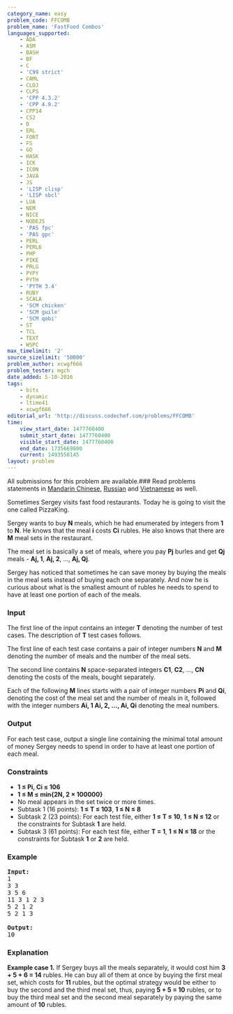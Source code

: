 ```yaml
---
category_name: easy
problem_code: FFCOMB
problem_name: 'FastFood Combos'
languages_supported:
    - ADA
    - ASM
    - BASH
    - BF
    - C
    - 'C99 strict'
    - CAML
    - CLOJ
    - CLPS
    - 'CPP 4.3.2'
    - 'CPP 4.9.2'
    - CPP14
    - CS2
    - D
    - ERL
    - FORT
    - FS
    - GO
    - HASK
    - ICK
    - ICON
    - JAVA
    - JS
    - 'LISP clisp'
    - 'LISP sbcl'
    - LUA
    - NEM
    - NICE
    - NODEJS
    - 'PAS fpc'
    - 'PAS gpc'
    - PERL
    - PERL6
    - PHP
    - PIKE
    - PRLG
    - PYPY
    - PYTH
    - 'PYTH 3.4'
    - RUBY
    - SCALA
    - 'SCM chicken'
    - 'SCM guile'
    - 'SCM qobi'
    - ST
    - TCL
    - TEXT
    - WSPC
max_timelimit: '2'
source_sizelimit: '50000'
problem_author: xcwgf666
problem_tester: mgch
date_added: 5-10-2016
tags:
    - bits
    - dynamic
    - ltime41
    - xcwgf666
editorial_url: 'http://discuss.codechef.com/problems/FFCOMB'
time:
    view_start_date: 1477760400
    submit_start_date: 1477760400
    visible_start_date: 1477760400
    end_date: 1735669800
    current: 1493558145
layout: problem
---
```

All submissions for this problem are available.###  Read problems statements in [Mandarin Chinese](http://www.codechef.com/download/translated/LTIME41/mandarin/FFCOMB.pdf), [Russian](http://www.codechef.com/download/translated/LTIME41/russian/FFCOMB.pdf) and [Vietnamese](http://www.codechef.com/download/translated/LTIME41/vietnamese/FFCOMB.pdf) as well.

Sometimes Sergey visits fast food restaurants. Today he is going to visit the one called PizzaKing.

Sergey wants to buy **N** meals, which he had enumerated by integers from **1** to **N**. He knows that the meal **i** costs **Ci** rubles. He also knows that there are **M** meal sets in the restaurant.

The meal set is basically a set of meals, where you pay **Pj** burles and get **Qj** meals - **Aj, 1**, **Aj, 2**, ..., **Aj, Qj**.

Sergey has noticed that sometimes he can save money by buying the meals in the meal sets instead of buying each one separately. And now he is curious about what is the smallest amount of rubles he needs to spend to have at least one portion of each of the meals.

### Input

The first line of the input contains an integer **T** denoting the number of test cases. The description of **T** test cases follows.

The first line of each test case contains a pair of integer numbers **N** and **M** denoting the number of meals and the number of the meal sets.

The second line contains **N** space-separated integers **C1**, **C2**, ..., **CN** denoting the costs of the meals, bought separately.

Each of the following **M** lines starts with a pair of integer numbers **Pi** and **Qi**, denoting the cost of the meal set and the number of meals in it, followed with the integer numbers **Ai, 1 Ai, 2, ..., Ai, Qi** denoting the meal numbers.

### Output

For each test case, output a single line containing the minimal total amount of money Sergey needs to spend in order to have at least one portion of each meal.

### Constraints

- **1 ≤ Pi, Ci ≤ 106**
- **1 ≤ M ≤ min{2N, 2 × 100000}**
- No meal appears in the set twice or more times.
- Subtask 1 (16 points): **1 ≤ T ≤ 103**, **1 ≤ N ≤ 8**
- Subtask 2 (23 points): For each test file, either **1 ≤ T ≤ 10**, **1 ≤ N ≤ 12** or the constraints for Subtask **1** are held.
- Subtask 3 (61 points): For each test file, either **T = 1**, **1 ≤ N ≤ 18** or the constraints for Subtask **1** or **2** are held.

### Example

<pre><b>Input:</b>
<tt>1
3 3
3 5 6
11 3 1 2 3
5 2 1 2
5 2 1 3</tt>

<b>Output:</b>
<tt>10</tt>
</pre>
### Explanation

**Example case 1.** If Sergey buys all the meals separately, it would cost him **3 + 5 + 6 = 14** rubles. He can buy all of them at once by buying the first meal set, which costs for **11** rubles, but the optimal strategy would be either to buy the second and the third meal set, thus, paying **5 + 5 = 10** rubles, or to buy the third meal set and the second meal separately by paying the same amount of **10** rubles.
